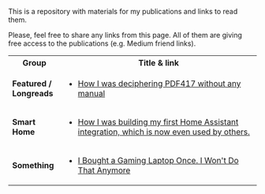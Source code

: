 This is a repository with materials for my publications and links to read them.

Please, feel free to share any links from this page. All of them are giving free access to the publications (e.g. Medium friend links).

<table>
<tr><th>Group</th><th>Title & link</th></tr>
<tr>
<td><b>Featured /<br/>Longreads</b></td>
<td><ul>
<li><a href="https://medium.com/@vaskivskyi/871b78c286dd?source=friends_link&sk=111a0a4bc9d5ba5285ee802bc3303630">How I was deciphering PDF417 without any manual</a></li>
</ul></td>
</tr>
<tr>
<td><b>Smart Home</b></td>
<td><ul>
<li><a href="https://medium.com/@vaskivskyi/how-i-was-building-my-first-home-assistant-integration-which-is-now-even-used-by-others-d944d3e4e1ce?sk=b4906cadd13f2761cd7c111da610715e">How I was building my first Home Assistant integration, which is now even used by others.</a></li>
</ul></td>
</tr>
<tr>
<td><b>Something</b></td>
<td><ul>
<li><a href="https://medium.com/@vaskivskyi/i-bought-a-gaming-laptop-once-i-wont-do-that-anymore-370ad23efc0b?sk=e67b2a33ca013e5b7e2114d489ec4ec6">I Bought a Gaming Laptop Once. I Won't Do That Anymore</a></li>
</ul></td>
</tr>
</table>
 
